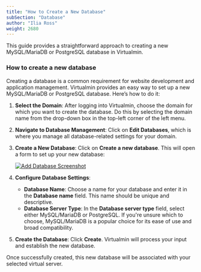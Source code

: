 ```yaml
---
title: "How to Create a New Database"
subSection: "Database"
author: "Ilia Ross"
weight: 2680
---
```


This guide provides a straightforward approach to creating a new MySQL/MariaDB or PostgreSQL database in Virtualmin. 

### How to create a new database

Creating a database is a common requirement for website development and application management. Virtualmin provides an easy way to set up a new MySQL/MariaDB or PostgreSQL database. Here’s how to do it:

1. **Select the Domain**: After logging into Virtualmin, choose the domain for which you want to create the database. Do this by selecting the domain name from the drop-down box in the top-left corner of the left menu.

2. **Navigate to Database Management**: Click on **Edit Databases**, which is where you manage all database-related settings for your domain.

3. **Create a New Database**: Click on **Create a new database**. This will open a form to set up your new database:

   [![](/images/docs/screenshots/tutorials/step-by-step/light/create-database.png "Add Database Screenshot")](/images/docs/screenshots/tutorials/step-by-step/light/create-database.png)

4. **Configure Database Settings**:
   - **Database Name**: Choose a name for your database and enter it in the **Database name** field. This name should be unique and descriptive.
   - **Database Server Type**: In the **Database server type** field, select either MySQL/MariaDB or PostgreSQL. If you're unsure which to choose, MySQL/MariaDB is a popular choice for its ease of use and broad compatibility.

5. **Create the Database**: Click **Create**. Virtualmin will process your input and establish the new database.

Once successfully created, this new database will be associated with your selected virtual server.
